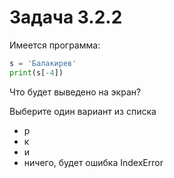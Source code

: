 # Задача 3.2.2

Имеется программа:

```python
s = 'Балакирев'
print(s[-4])
```

Что будет выведено на экран?

Выберите один вариант из списка

- р
- к
- и
- ничего, будет ошибка IndexError
